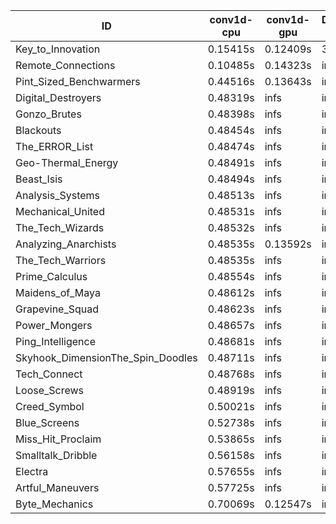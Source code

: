|ID|conv1d-cpu|conv1d-gpu|DWSPConv2D-gpu|gemm-gpu|avg|
|-|-|-|-|-|-|
|Key_to_Innovation|0.15415s|0.12409s|3.32987s|2.68394s|1.57301s|
|Remote_Connections|0.10485s|0.14323s|infs|4.92386s|infs|
|Pint_Sized_Benchwarmers|0.44516s|0.13643s|infs|4.75097s|infs|
|Digital_Destroyers|0.48319s|infs|infs|4.62759s|infs|
|Gonzo_Brutes|0.48398s|infs|infs|4.66369s|infs|
|Blackouts|0.48454s|infs|infs|4.64498s|infs|
|The_ERROR_List|0.48474s|infs|infs|4.79947s|infs|
|Geo-Thermal_Energy|0.48491s|infs|infs|4.75857s|infs|
|Beast_Isis|0.48494s|infs|infs|4.76088s|infs|
|Analysis_Systems|0.48513s|infs|infs|4.76541s|infs|
|Mechanical_United|0.48531s|infs|infs|4.75243s|infs|
|The_Tech_Wizards|0.48532s|infs|infs|4.75152s|infs|
|Analyzing_Anarchists|0.48535s|0.13592s|infs|4.76972s|infs|
|The_Tech_Warriors|0.48535s|infs|infs|4.75428s|infs|
|Prime_Calculus|0.48554s|infs|infs|4.75896s|infs|
|Maidens_of_Maya|0.48612s|infs|infs|4.70181s|infs|
|Grapevine_Squad|0.48623s|infs|infs|4.72035s|infs|
|Power_Mongers|0.48657s|infs|infs|4.77185s|infs|
|Ping_Intelligence|0.48681s|infs|infs|4.74943s|infs|
|Skyhook_DimensionThe_Spin_Doodles|0.48711s|infs|infs|4.92402s|infs|
|Tech_Connect|0.48768s|infs|infs|4.94551s|infs|
|Loose_Screws|0.48919s|infs|infs|4.74019s|infs|
|Creed_Symbol|0.50021s|infs|infs|4.78144s|infs|
|Blue_Screens|0.52738s|infs|infs|4.76703s|infs|
|Miss_Hit_Proclaim|0.53865s|infs|infs|4.63907s|infs|
|Smalltalk_Dribble|0.56158s|infs|infs|4.77937s|infs|
|Electra|0.57655s|infs|infs|4.78910s|infs|
|Artful_Maneuvers|0.57725s|infs|infs|4.76494s|infs|
|Byte_Mechanics|0.70069s|0.12547s|infs|4.67424s|infs|
